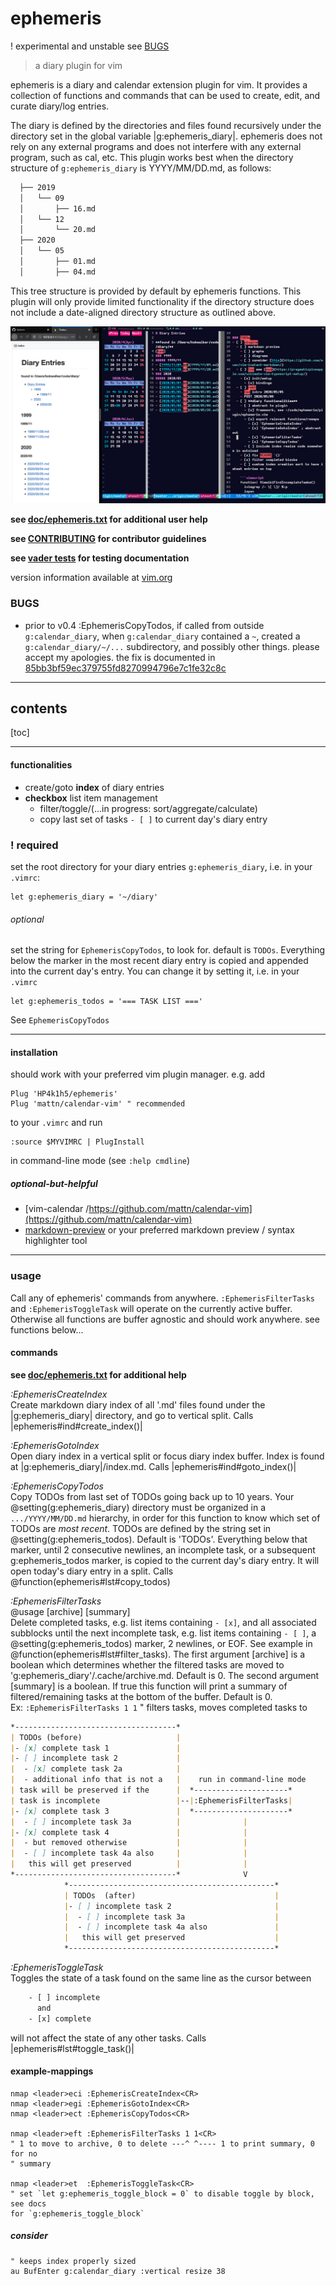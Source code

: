 # ephemeris
! experimental and unstable see [BUGS](#bugs)
> a diary plugin for vim

ephemeris is a diary and calendar extension plugin for vim. It provides a
collection of functions and commands that can be used to create, edit, and
curate diary/log entries.

The diary is defined by the directories and files found recursively under the
directory set in the global variable |g:ephemeris_diary|. ephemeris does not
rely on any external programs and does not interfere with any external
program, such as cal, etc. This plugin works best when the directory structure
of `g:ephemeris_diary` is YYYY/MM/DD.md, as follows:
```txt
  ├── 2019
  │   └── 09
  │       ├── 16.md
  │   └── 12
  │       └── 20.md
  ├── 2020
  │   └── 05
  │       ├── 01.md
  │       ├── 04.md
```
This tree structure is provided by default by ephemeris functions. This plugin
will only provide limited functionality if the directory structure does not
include a date-aligned directory structure as outlined above.

![diary index and markdown side-by-side](img/side-by-side.png)

**see [doc/ephemeris.txt](doc/ephemeris.txt) for additional user help**

**see [CONTRIBUTING](.github/CONTRIBUTING.md) for contributor guidelines**

**see [vader tests](.github/CONTRIBUTING.md#vader-tests) for testing
documentation**

version information available at [vim.org](https://www.vim.org/scripts/script.php?script_id=5879)

### BUGS
- prior to v0.4 :EphemerisCopyTodos, if called from outside `g:calendar_diary`,
  when `g:calendar_diary` contained a `~`, created a `g:calendar_diary/~/...`
  subdirectory, and possibly other things. please accept my apologies. the fix
  is documented in
  [85bb3bf59ec379755fd8270994796e7c1fe32c8c](https://github.com/HP4k1h5/ephemeris/commit/85bb3bf59ec379755fd8270994796e7c1fe32c8c)

---------------------------------------------
## contents

[toc]

---------------------------------------------
#### functionalities

- create/goto **index** of diary entries
- **checkbox** list item management
  - filter/toggle/(...in progress: sort/aggregate/calculate)
  - copy last set of tasks `- [ ]` to current day's diary entry

### ! required

set the root directory for your diary entries `g:ephemeris_diary`, i.e. in your
`.vimrc`:
```vim
let g:ephemeris_diary = '~/diary'
```

###### optional

set the string for `EphemerisCopyTodos`, to look for.  default is `TODOs`.
Everything below the marker in the most recent diary entry is copied and
appended into the current day's entry. You can change it by setting it, i.e.
in your `.vimrc`
```vim
let g:ephemeris_todos = '=== TASK LIST ==='
```
See `EphemerisCopyTodos`

---------------------------------------------
#### installation

should work with your preferred vim plugin manager. e.g. add
```vim
Plug 'HP4k1h5/ephemeris'
Plug 'mattn/calendar-vim' " recommended
```
to your `.vimrc` and run
```vim
:source $MYVIMRC | PlugInstall
```
in command-line mode (see `:help cmdline`)

##### optional-but-helpful
- [vim-calendar
    /https://github.com/mattn/calendar-vim](https://github.com/mattn/calendar-vim)
- [markdown-preview](https://github.com/iamcco/markdown-preview.nvim)
    or your preferred markdown preview / syntax highlighter tool

---------------------------------------------
### usage

Call any of ephemeris' commands from anywhere. `:EphemerisFilterTasks`
and `:EphemerisToggleTask` will operate on the currently active buffer.
Otherwise all functions are buffer agnostic and should work anywhere. see
functions below...

#### commands
**see [doc/ephemeris.txt](doc/ephemeris.txt) for additional help**

*:EphemerisCreateIndex*  
Create markdown diary index of all '.md' files found under the
|g:ephemeris_diary| directory, and go to vertical split.  Calls
|ephemeris#ind#create_index()|

*:EphemerisGotoIndex*  
Open diary index in a vertical split or focus diary index buffer. Index is
found at |g:ephemeris_diary|/index.md. Calls |ephemeris#ind#goto_index()|

*:EphemerisCopyTodos*  
 Copy TODOs from last set of TODOs going back up to 10 years. Your
 @setting(g:ephemeris_diary) directory must  be organized in a
 `.../YYYY/MM/DD.md` hierarchy, in order for this function to know which set
 of TODOs are _most recent_. TODOs are defined by the string set in
 @setting(g:ephemeris_todos). Default is 'TODOs'. Everything below that
 marker, until 2 consecutive newlines, an incomplete task, or a subsequent
 g:ephemeris_todos marker, is copied to the current day's diary entry. It will
 open today's diary entry in a split. Calls
 @function(ephemeris#lst#copy_todos) 

*:EphemerisFilterTasks*  
 @usage [archive] [summary]  
 Delete completed tasks, e.g. list items containing `- [x]`, and all associated
 subblocks until the next incomplete task, e.g.  list items containing `- [ ]`,
 a @setting(g:ephemeris_todos) marker, 2 newlines, or EOF. See example in
 @function(ephemeris#lst#filter_tasks). The first argument [archive] is a
 boolean which determines whether the filtered tasks are moved to
 'g:ephemeris_diary'/.cache/archive.md. Default is 0. The second argument
 [summary] is a boolean. If true this function will print a summary of
 filtered/remaining tasks at the bottom of the buffer. Default is 0.  
 Ex: `:EphemerisFilterTasks 1 1` " filters tasks, moves completed tasks to


```md
*------------------------------------*
| TODOs (before)                     |
|- [x] complete task 1               |
|- [ ] incomplete task 2             |
|  - [x] complete task 2a            |
|  - additional info that is not a   |    run in command-line mode
| task will be preserved if the      |  *---------------------*
| task is incomplete                 |--|:EphemerisFilterTasks|
|- [x] complete task 3               |  *---------------------*
|  - [ ] incomplete task 3a          |              |
|- [x] complete task 4               |              |
|  - but removed otherwise           |              |
|  - [ ] incomplete task 4a also     |              |
|   this will get preserved          |              |
*------------------------------------*              V
            *----------------------------------------------*
            | TODOs  (after)                               |
            |- [ ] incomplete task 2                       |
            |  - [ ] incomplete task 3a                    |
            |  - [ ] incomplete task 4a also               |
            |   this will get preserved                    |
            *----------------------------------------------*
```

*:EphemerisToggleTask*  
Toggles the state of a task found on the same line as the cursor between
```txt
    - [ ] incomplete
      and
    - [x] complete
```
will not affect the state of any other tasks. Calls
|ephemeris#lst#toggle_task()|

#### example-mappings

```vim
nmap <leader>eci :EphemerisCreateIndex<CR>
nmap <leader>egi :EphemerisGotoIndex<CR>
nmap <leader>ect :EphemerisCopyTodos<CR>

nmap <leader>eft :EphemerisFilterTasks 1 1<CR>
" 1 to move to archive, 0 to delete ---^ ^---- 1 to print summary, 0 for no
" summary

nmap <leader>et  :EphemerisToggleTask<CR>
" set `let g:ephemeris_toggle_block = 0` to disable toggle by block, see docs
for `g:ephemeris_toggle_block`
```

##### consider

```vim
" keeps index properly sized
au BufEnter g:calendar_diary :vertical resize 38
```



